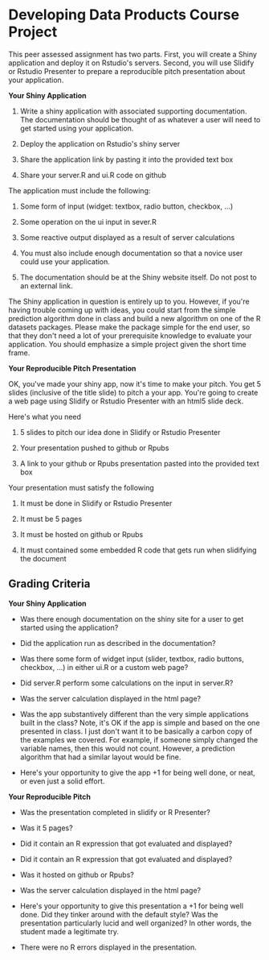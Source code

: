 # Developing Data Products Course Project

This peer assessed assignment has two parts. First, you will create a Shiny application and deploy it on Rstudio's servers. Second, you will use Slidify or Rstudio Presenter to prepare a reproducible pitch presentation about your application.

**Your Shiny Application**

1. Write a shiny application with associated supporting documentation. The documentation should be thought of as whatever a user will need to get started using your application.

2. Deploy the application on Rstudio's shiny server

3. Share the application link by pasting it into the provided text box

4. Share your server.R and ui.R code on github

The application must include the following:

1. Some form of input (widget: textbox, radio button, checkbox, ...)

2. Some operation on the ui input in sever.R

3. Some reactive output displayed as a result of server calculations

4. You must also include enough documentation so that a novice user could use your application.

5. The documentation should be at the Shiny website itself. Do not post to an external link.

The Shiny application in question is entirely up to you. However, if you're having trouble coming up with ideas, you could start from the simple prediction algorithm done in class and build a new algorithm on one of the R datasets packages. Please make the package simple for the end user, so that they don't need a lot of your prerequisite knowledge to evaluate your application. You should emphasize a simple project given the short time frame.

**Your Reproducible Pitch Presentation**

OK, you've made your shiny app, now it's time to make your pitch. You get 5 slides (inclusive of the title slide)  to pitch a your app. You're going to create a web page using Slidify or Rstudio Presenter with an html5 slide deck.

Here's what you need

1. 5 slides to pitch our idea done in Slidify or Rstudio Presenter

2. Your presentation pushed to github or Rpubs

3. A link to your github or Rpubs presentation pasted into the provided text box

Your presentation must satisfy the following

1. It must be done in Slidify or Rstudio Presenter

2. It must be 5 pages

3. It must be hosted on github or Rpubs

4. It must contained some embedded R code that gets run when slidifying the document

## Grading Criteria  

**Your Shiny Application**

* Was there enough documentation on the shiny site for a user to get started using the application?

* Did the application run as described in the documentation?

* Was there some form of widget input (slider, textbox, radio buttons, checkbox, ...) in either ui.R or a custom web page?

* Did server.R perform some calculations on the input in server.R?

* Was the server calculation displayed in the html page?

* Was the app substantively different than the very simple applications built in the class? Note, it's OK if the app is simple and based on the one presented in class. I just don't want it to be basically a carbon copy of the examples we covered. For example, if someone simply changed the variable names, then this would not count. However, a prediction algorithm that had a similar layout would be fine.

* Here's your opportunity to give the app +1 for being well done, or neat, or even just a solid effort.

**Your Reproducible Pitch**

* Was the presentation completed in slidify or R Presenter?

* Was it 5 pages?

* Did it contain an R expression that got evaluated and displayed?

* Did it contain an R expression that got evaluated and displayed?

* Was it hosted on github or Rpubs?

* Was the server calculation displayed in the html page?

* Here's your opportunity to give this presentation a +1 for being well done. Did they tinker around with the default style? Was the presentation particularly lucid and well organized? In other words, the student made a legitimate try.

* There were no R errors displayed in the presentation.